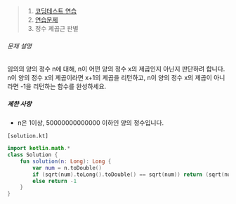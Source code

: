 > 1. [코딩테스트 연습](https://school.programmers.co.kr/learn/challenges)
>2. [연습문제](https://school.programmers.co.kr/learn/challenges)
> 3. 정수 제곱근 판별



###### 문제 설명

임의의 양의 정수 n에 대해, n이 어떤 양의 정수 x의 제곱인지 아닌지 판단하려 합니다.
n이 양의 정수 x의 제곱이라면 x+1의 제곱을 리턴하고, n이 양의 정수 x의 제곱이 아니라면 -1을 리턴하는 함수를 완성하세요.

##### 제한 사항

- n은 1이상, 50000000000000 이하인 양의 정수입니다.



`[solution.kt]`

```kotlin
import kotlin.math.*
class Solution {
    fun solution(n: Long): Long {
        var num = n.toDouble()
        if (sqrt(num).toLong().toDouble() == sqrt(num)) return (sqrt(num)+1).pow(2).toLong()
        else return -1
    }
}
```

